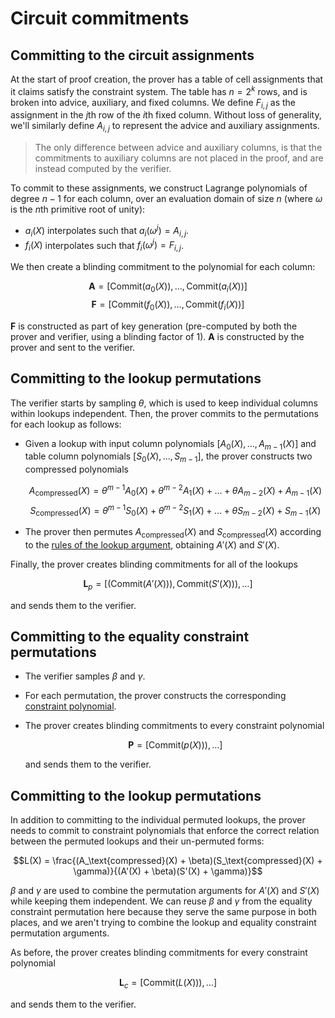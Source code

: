 # Circuit commitments

## Committing to the circuit assignments

At the start of proof creation, the prover has a table of cell assignments that it claims
satisfy the constraint system. The table has $n = 2^k$ rows, and is broken into advice,
auxiliary, and fixed columns. We define $F_{i,j}$ as the assignment in the $j$th row of
the $i$th fixed column. Without loss of generality, we'll similarly define $A_{i,j}$ to
represent the advice and auxiliary assignments.

> The only difference between advice and auxiliary columns, is that the commitments to
> auxiliary columns are not placed in the proof, and are instead computed by the verifier.

To commit to these assignments, we construct Lagrange polynomials of degree $n - 1$ for
each column, over an evaluation domain of size $n$ (where $\omega$ is the $n$th primitive
root of unity):

- $a_i(X)$ interpolates such that $a_i(\omega^j) = A_{i,j}$.
- $f_i(X)$ interpolates such that $f_i(\omega^j) = F_{i,j}$.

We then create a blinding commitment to the polynomial for each column:

$$\mathbf{A} = [\text{Commit}(a_0(X)), \dots, \text{Commit}(a_i(X))]$$
$$\mathbf{F} = [\text{Commit}(f_0(X)), \dots, \text{Commit}(f_i(X))]$$

$\mathbf{F}$ is constructed as part of key generation (pre-computed by both the prover and
verifier, using a blinding factor of $1$). $\mathbf{A}$ is constructed by the prover and
sent to the verifier.

## Committing to the lookup permutations

The verifier starts by sampling $\theta$, which is used to keep individual columns within
lookups independent. Then, the prover commits to the permutations for each lookup as
follows:

- Given a lookup with input column polynomials $[A_0(X), \dots, A_{m-1}(X)]$ and table
  column polynomials $[S_0(X), \dots, S_{m-1}]$, the prover constructs two compressed
  polynomials

  $$A_\text{compressed}(X) = \theta^{m-1} A_0(X) + \theta^{m-2} A_1(X) + \dots + \theta A_{m-2}(X) + A_{m-1}(X)$$
  $$S_\text{compressed}(X) = \theta^{m-1} S_0(X) + \theta^{m-2} S_1(X) + \dots + \theta S_{m-2}(X) + S_{m-1}(X)$$

- The prover then permutes $A_\text{compressed}(X)$ and $S_\text{compressed}(X)$ according
  to the [rules of the lookup argument](lookup-argument.md), obtaining $A'(X)$ and $S'(X)$.

Finally, the prover creates blinding commitments for all of the lookups

$$\mathbf{L}_p = \left[ (\text{Commit}(A'(X))), \text{Commit}(S'(X))), \dots \right]$$

and sends them to the verifier.

## Committing to the equality constraint permutations

- The verifier samples $\beta$ and $\gamma$.
- For each permutation, the prover constructs the corresponding
  [constraint polynomial](permutation.md#argument-specification).
- The prover creates blinding commitments to every constraint polynomial

  $$\mathbf{P} = \left[\text{Commit}(p(X))), \dots \right]$$

  and sends them to the verifier.

## Committing to the lookup permutations

In addition to committing to the individual permuted lookups, the prover needs to commit
to constraint polynomials that enforce the correct relation between the permuted lookups
and their un-permuted forms:

$$L(X) = \frac{(A_\text{compressed}(X) + \beta)(S_\text{compressed}(X) + \gamma)}{(A'(X) + \beta)(S'(X) + \gamma)}$$

$\beta$ and $\gamma$ are used to combine the permutation arguments for $A'(X)$ and $S'(X)$
while keeping them independent. We can reuse $\beta$ and $\gamma$ from the equality
constraint permutation here because they serve the same purpose in both places, and we
aren't trying to combine the lookup and equality constraint permutation arguments.

As before, the prover creates blinding commitments for every constraint polynomial

$$\mathbf{L}_c = \left[\text{Commit}(L(X))), \dots \right]$$

and sends them to the verifier.

